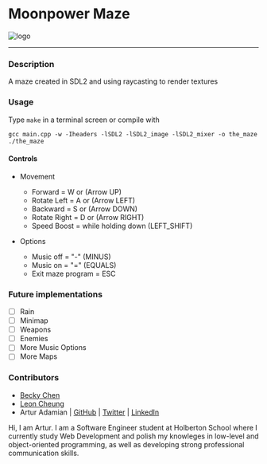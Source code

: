 # Moonpower Maze

![logo](https://github.com/bchen528/cg_maze/blob/master/screenshots/moonpowermaze.png)

---

### Description
A maze created in SDL2 and using raycasting to render textures

### Usage
Type `make` in a terminal screen or compile with
```
gcc main.cpp -w -Iheaders -lSDL2 -lSDL2_image -lSDL2_mixer -o the_maze
./the_maze
```

#### Controls

* Movement
    * Forward      = W or (Arrow UP)
    * Rotate Left  = A or (Arrow LEFT)
    * Backward     = S or (Arrow DOWN)
    * Rotate Right = D or (Arrow RIGHT)
    * Speed Boost  = while holding down (LEFT_SHIFT)

* Options
    * Music off = "-" (MINUS)
    * Music on  = "=" (EQUALS)
    * Exit maze program   = ESC

### Future implementations
- [ ] Rain
- [ ] Minimap
- [ ] Weapons
- [ ] Enemies
- [ ] More Music Options
- [ ] More Maps

### Contributors
* [Becky Chen](https://github.com/bchen528)
* [Leon Cheung](https://github.com/hiddenjem245)
* Artur Adamian | [GitHub](https://github.com/arturadamian) | [Twitter](https://twitter.com/arturadamian) | [LinkedIn](https://www.linkedin.com/in/arturadamian/)

Hi, I am Artur. I am a Software Engineer student at Holberton School where I currently study Web Development and polish my knowleges in low-level and object-oriented programming, as well as developing strong professional communication skills.
